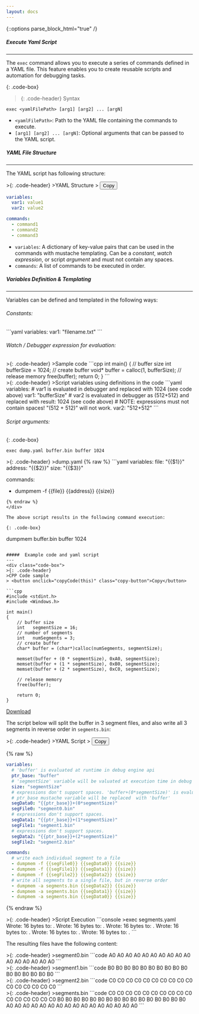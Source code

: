 ```yaml
---
layout: docs
---
```

{::options parse_block_html="true" /}

##### Execute Yaml Script
---
The `exec` command allows you to execute a series of commands defined in a YAML file. This feature enables you to create reusable scripts and automation for debugging tasks.

{: .code-box}
>{: .code-header}
>Syntax
```code
exec <yamlFilePath> [arg1] [arg2] ... [argN]
```

- `<yamlFilePath>`: Path to the YAML file containing the commands to execute.
- `[arg1] [arg2] ... [argN]`: Optional arguments that can be passed to the YAML script.


#####  YAML File Structure
---
The YAML script has following structure:

<div class="code-box">
>{: .code-header}
>YAML Structure
> <button onclick="copyCode(this)" class="copy-button">Copy</button>

```yaml
variables:
  var1: value1
  var2: value2

commands:
  - command1
  - command2
  - command3
```
</div>

- `variables`: A dictionary of key-value pairs that can be used in the commands with mustache templating. Can be a *constant*, *watch expression*, or script *argument* and must not contain any spaces.
- `commands`: A list of commands to be executed in order.

#####  Variables Definition & Templating
---
Variables can be defined and templated in the following ways:

###### Constants:

<div class="code-box">
```yaml
variables:
  var1: "filename.txt"
```
</div>

###### Watch / Debugger expression for evaluation:
<div class="code-box">
>{: .code-header}
>Sample code
```cpp
int main()
{
    // buffer size
    int   bufferSize   = 1024;
    // create buffer
    void* buffer       = calloc(1, bufferSize);
    // release memory
    free(buffer);
    return 0;
}
```
</div>
<div class="code-box">
>{: .code-header}
>Script variables using definitions in the code
```yaml
variables:
  # var1 is evaluated in debugger and replaced with 1024 (see code above)
  var1: "bufferSize"
  # var2 is evaluated in debugger as (512+512) and replaced with result: 1024 (see code above)
  # NOTE: expressions must not contain spaces! "(512 + 512)" will not work.
  var2: "512+512"
```
</div>

###### Script arguments:

{: .code-box}
```
exec dump.yaml buffer.bin buffer 1024
```


<div class="code-box">
>{: .code-header}
>dump.yaml
{% raw %}
```yaml
variables:
  file: "{{$1}}"
  address: "{{$2}}"
  size: "{{$3}}"

commands:
  - dumpmem -f {{file}} {{address}} {{size}}
```
{% endraw %}
</div>

The above script results in the following command execution:

{: .code-box}
```
dumpmem buffer.bin buffer 1024
```

#####  Example code and yaml script 
---
<div class="code-box">
>{: .code-header}
>CPP Code sample
> <button onclick="copyCode(this)" class="copy-button">Copy</button>

```cpp
#include <stdint.h>
#include <Windows.h>

int main()
{
    // buffer size
    int   segmentSize = 16;
    // number of segments
    int   numSegments = 3;
    // create buffer
    char* buffer = (char*)calloc(numSegments, segmentSize);
    
    memset(buffer + (0 * segmentSize), 0xA0, segmentSize);
    memset(buffer + (1 * segmentSize), 0xB0, segmentSize);
    memset(buffer + (2 * segmentSize), 0xC0, segmentSize);

    // release memory
    free(buffer);

    return 0;
}
```
</div>

[Download](https://dl.vsdebug.pro/CodeSamples/VSDebugProTestAppScripting.zip)

The script below will split the buffer in 3 segment files, and also write all 3 segments in reverse order in `segments.bin`:

<div class="code-box">
>{: .code-header}
>YAML Script
> <button onclick="copyCode(this)" class="copy-button">Copy</button>

{% raw %}
```yaml
variables:
  # 'buffer' is evaluated at runtime in debug engine api
  ptr_base: "buffer"
  # 'segmentSize' variable will be valuated at execution time in debug engine api
  size: "segmentSize"
  # expressions don't support spaces. 'buffer+(0*segmentSize)' is evaluated later in debug engine api
  # ptr_base mustache variable will be replaced  with 'buffer'
  segData0: "{{ptr_base}}+(0*segmentSize)"
  segFile0: "segment0.bin"
  # expressions don't support spaces.
  segData1: "{{ptr_base}}+(1*segmentSize)"
  segFile1: "segment1.bin"
  # expressions don't support spaces.
  segData2: "{{ptr_base}}+(2*segmentSize)"
  segFile2: "segment2.bin"

commands:
  # write each individual segment to a file
  - dumpmem -f {{segFile0}} {{segData0}} {{size}}
  - dumpmem -f {{segFile1}} {{segData1}} {{size}}
  - dumpmem -f {{segFile2}} {{segData2}} {{size}}
  # write all segments to a single file, but in reverse order
  - dumpmem -a segments.bin {{segData2}} {{size}}
  - dumpmem -a segments.bin {{segData1}} {{size}}
  - dumpmem -a segments.bin {{segData0}} {{size}}
```
{% endraw %}
</div>

<div class="code-box">
>{: .code-header}
>Script Execution
```console
>exec segments.yaml
Wrote: 16 bytes to: <file://E:\workspace\segment0.bin>.
Wrote: 16 bytes to: <file://E:\workspace\segment1.bin>.
Wrote: 16 bytes to: <file://E:\workspace\segment2.bin>.
Wrote: 16 bytes to: <file://E:\workspace\segments.bin>.
Wrote: 16 bytes to: <file://E:\workspace\segments.bin>.
Wrote: 16 bytes to: <file://E:\workspace\segments.bin>.
```
</div>

The resulting files have the following content:
<div class="code-box">
>{: .code-header}
>segment0.bin
```code
A0 A0 A0 A0 A0 A0 A0 A0 A0 A0 A0 A0 A0 A0 A0 A0
```
</div>
<div class="code-box">
>{: .code-header}
>segment1.bin
```code
B0 B0 B0 B0 B0 B0 B0 B0 B0 B0 B0 B0 B0 B0 B0 B0
```
</div>
<div class="code-box">
>{: .code-header}
>segment2.bin
```code
C0 C0 C0 C0 C0 C0 C0 C0 C0 C0 C0 C0 C0 C0 C0 C0
```
</div>
<div class="code-box">
>{: .code-header}
>segments.bin
```code
C0 C0 C0 C0 C0 C0 C0 C0 C0 C0 C0 C0 C0 C0 C0 C0 
B0 B0 B0 B0 B0 B0 B0 B0 B0 B0 B0 B0 B0 B0 B0 B0 
A0 A0 A0 A0 A0 A0 A0 A0 A0 A0 A0 A0 A0 A0 A0 A0
```
</div>

